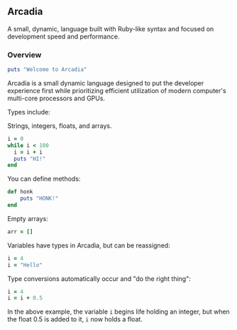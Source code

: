 ## Arcadia

A small, dynamic, language built with Ruby-like syntax and focused on development speed and performance.

### Overview

```RUBY
puts "Welcome to Arcadia"
```

Arcadia is a small dynamic language designed to put the developer experience first while prioritizing efficient utilization of modern computer's multi-core processors and GPUs.

Types include:

Strings, integers, floats, and arrays.

```RUBY
i = 0
while i < 100
  i = i + i
  puts "HI!"
end
``` 

You can define methods:

```RUBY
def honk
    puts "HONK!"
end
```

Empty arrays:

```RUBY
arr = []
```

Variables have types in Arcadia, but can be reassigned:

```RUBY
i = 4
i = "Hello"
```

Type conversions automatically occur and "do the right thing":

```RUBY
i = 4
i = i + 0.5
```

In the above example, the variable `i` begins life holding an integer, but when the float 0.5 is added to it, `i` now holds a float.